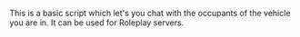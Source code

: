 This is a basic script which let's you chat with the occupants of the vehicle you are in. It can be used for Roleplay servers.